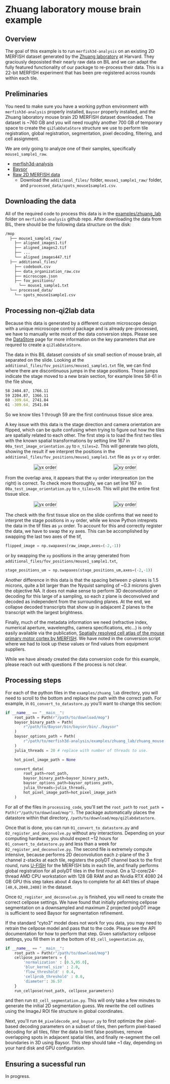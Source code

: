 # Zhuang laboratory mouse brain example

## Overview

The goal of this example is to run `merfish3d-analysis` on an existing 2D MERFISH dataset generated by the [Zhuang laboratory](https://zhuang.harvard.edu/) at Harvard. They graciously deposisted their nearly raw data on BIL and we can adapt the fully featured functionality of our package to re-process their data. This is a 22-bit MERFISH experiment that has been pre-registered across rounds within each tile.

## Preliminaries

You need to make sure you have a working python environment with `merfish3d-analysis` properly installed, `Baysor` properly installed, and the Zhuang laboratory mouse brain 2D MERFISH dataset downloaded. The dataset is ~760 GB and you will need roughly another 700 GB of temporary space to create the `qi2labDataStore` structure we use to perform tile registration, global registration, segmentation, pixel decoding, filtering, and cell assignment. 

We are only going to analyze one of their samples, specifically `mouse1_sample1_raw`.

- [merfish3d-analysis](https://www.github.com/qi2lab/merfish3d-analysis)
- [Baysor](https://github.com/kharchenkolab/Baysor)
- [Raw 2D MERFISH data](https://download.brainimagelibrary.org/cf/1c/cf1c1a431ef8d021/)
    - Download the `additional_files/` folder, `mouse1_sample1_raw/` folder, and `processed_data/spots_mouse1sample1.csv`.

## Downloading the data

All of the required code to process this data is in the [examples/zhuang_lab](https://github.com/QI2lab/merfish3d-analysis/tree/main/examples/zhuang_lab) folder on `merfish3d-analysis` github repo. After downloading the data from BIL, there should be the following data structure on the disk:

```bash
/mop
  ├── mouse1_sample1_raw/
    ├── aligned_images1.tif
    ├── aligned_images2.tif
    ├── ...
    └── aligned_images447.tif
  ├── additional_files/
    ├── codebook.csv
    ├── data_organization_raw.csv
    ├── microscope.json
    ├── fov_positions/
      └── mouse1_sample1.txt
  └── processed_data/
    └── spots_mouse1sample1.csv
```

## Processing non-qi2lab data

Because this data is generated by a different custom microscope design with a unique microscope control package and is already pre-processed, we have to manually write most of the data conversion steps. Please see the [DataStore](../datastore.md) page for more information on the key parameters that are requred to create a `qi2labDataStore`.

The data in this BIL dataset consists of six small section of mouse brain, all separated on the slide. Looking at the `additional_files/fov_positions/mouse1_sample1.txt` file, we can find where there are discontinuous jumps in the stage positions. Those jumps indicate the stage moved to a new brain section, for example lines 58-61 in the file show,

```bash
58 2404.87, 1766.11
59 2204.87, 1366.11
60 -309.64, 2741.84
61 -309.64, 2541.84
```

So we know tiles 1 through 59 are the first continuous tissue slice area.

A key issue with this data is the stage direction and camera orientation are flipped, which can be quite confusing when trying to figure out how the tiles are spatially related to each other. The first step is to load the first two tiles with the known spatial transformations by setting line 167 in `00a_test_image_orientation.py` to `n_tiles=2`. This will generate two plots, showing the result if we interpret the positions in the `additional_files/fov_positions/mouse1_sample1.txt` file as `yx` or `xy` order.

<div style="display: flex; justify-content: space-around; align-items: center;">
  <a href="../images/two_tiles_yx_order.png" target="_blank">
    <img src="../images/two_tiles_yx_order.png" alt="yx order" style="width: 100%; cursor: pointer;">
  </a>
  <a href="../images/two_tiles_xy_order.png" target="_blank">
    <img src="../images/two_tiles_xy_order.png" alt="xy order" style="width: 100%; cursor: pointer;">
  </a>
</div>

From the overlap area, it appears that the `xy` order interpreation (on the right) is correct. To check more thoroughly, we can set line 167 in `00a_test_image_orientation.py` to `n_tiles=59`. This will plot the entire first tissue slice.

<div style="display: flex; justify-content: space-around; align-items: center;">
  <a href="../images/fiftynine_tiles_yx_order.png" target="_blank">
    <img src="../images/fiftynine_tiles_yx_order.png" alt="yx order" style="width: 100%; cursor: pointer;">
  </a>
  <a href="../images/fiftynine_tiles_xy_order.png" target="_blank">
    <img src="../images/fiftynine_tiles_xy_order.png" alt="xy order" style="width: 100%; cursor: pointer;">
  </a>
</div>

The check with the first tissue slice on the slide confirms that we need to interpret the stage positions in `xy` order, while we know Python intreprets the data in the tif files as `yx` order. To account for this and correctly register the data, we have to swap the xy axes. This can be accomplished by swapping the last two axes of the tif,

```python
flipped_image = np.swapaxes(raw_image,axes=(-2,-1))
```

or by swapping the `xy` positions in the array generated from `additional_files/fov_positions/mouse1_sample1.txt`,

```python
stage_positions_um = np.swapaxes(stage_positions_um,axes=(-2,-1))
```

Another difference in this data is that the spacing between z-planes is 1.5 microns, quite a bit larger than the Nyquist sampling of ~0.3 microns given the objective NA. It does not make sense to perform 3D deconvolution or decoding for this large of a sampling, so each z plane is deconvolved and decoded as independent from the surrounding planes. At the end, we collapse decoded transcripts that show up in adajacent Z planes to the transcript with the largest brightness.

Finally, much of the metadata information we need (refractive index, numerical aperture, wavelengths, camera specifications, etc...) is only easily available via the publication, [Spatially resolved cell atlas of the mouse primary motor cortex by MERFISH](https://www.nature.com/articles/s41586-021-03705-x). We have noted in the conversion script where we had to look up these values or find values from equipment suppliers.

While we have already created the data conversion code for this example, please reach out with questions if the process is not clear.

## Processing steps

For each of the python files in the `examples/zhuang_lab` directory, you will need to scroll to the bottom and replace the path with the correct path. For example, in `01_convert_to_datastore.py` you'll want to change this section:

```python
if __name__ == "__main__":
    root_path = Path(r"/path/to/download/mop")
    baysor_binary_path = Path(
        r"/path/to/Baysor/bin/baysor/bin/./baysor"
    )
    baysor_options_path = Path(
        r"/path/to/merfish3d-analysis/examples/zhuang_lab/zhuang_mouse.toml"
    )
    julia_threads = 20 # replace with number of threads to use.

    hot_pixel_image_path = None

    convert_data(
        root_path=root_path,
        baysor_binary_path=baysor_binary_path,
        baysor_options_path=baysor_options_path,
        julia_threads=julia_threads,
        hot_pixel_image_path=hot_pixel_image_path
    )
```

For all of the files in `processing_code`, you'll set the `root_path` to `root_path = Path(r"/path/to/download/mop")`. The package automatically places the datastore within that directory, `/path/to/download/mop/qi2labdatastore`.

Once that is done, you can run `01_convert_to_datastore.py` and `02_register_and_deconvolve.py` without any interactions. Depending on your computing hardware, you should expect ~12 hours for `01_convert_to_datastore.py` and less than a week for `02_register_and_deconvolve.py`. The second file is extremely compute intensive, because performs 2D deconvolution each z-plane of the 3 channel z-stacks at each tile, registers the polyDT channel back to the first round, runs [U-FISH](https://github.com/UFISH-Team/U-FISH) for the MERFISH bits in each tile, and finally performs global registration for all polyDT tiles in the first round. On a 12-core/24-thread AMD CPU workstation with 128 GB RAM and an Nvidia RTX 4080 24 GB GPU this step takes about 4 days to complete for all 441 tiles of shape `[40,6,2048,2408]` in the dataset.

Once `02_register_and_deconvolve.py` is finished, you will need to create the correct cellpose settings. We have found that initially peforming cellpose segmentation on a downsampled and maximum Z projected polyDT image is sufficient to seed Baysor for segmentation refinement.

If the standard "cyto3" model does not work for you data, you may need to retrain the cellpose model and pass that to the code. Please see the API documentation for how to perform that step. Given satisfactory cellpose settings, you fill them in at the bottom of `03_cell_segmentation.py`,

```python
if __name__ == "__main__":
    root_path = Path(r"/path/to/download/mop")
    cellpose_parameters = {
        'normalization' : [0.5,95.0],
        'blur_kernel_size' : 2.0,
        'flow_threshold' : 0.4,
        'cellprob_threshold' : 0.0,
        'diameter': 36.57
    }
    run_cellpose(root_path, cellpose_parameters)
```

and then run `03_cell_segmentation.py`. This will only take a few minutes to generate the initial 2D segmentation guess. We rewrite the cell outlines using the ImageJ ROI file structure in global coordinates.

Next, you'll run `04_pixeldecode_and_baysor.py` to first optimize the pixel-based decoding parameters on a subset of tiles, then perform pixel-based decoding for all tiles, filter the data to limit false positives, remove overlapping spots in adajacent spatial tiles, and finally re-segment the cell boundaries in 3D using Baysor. This step should take ~1 day, depending on your hard disk and GPU configuration.

## Ensuring a sucessful run

In progress.
